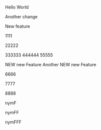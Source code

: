 Hello World

Another change

New feature

1111

22222

333333
444444
55555

NEW new Feature
Another NEW new Feature

6666

7777

8888

nymF

nymFF

nymFFF